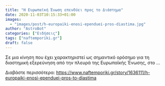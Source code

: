 ```yaml
---
title: "H Ευρωπαϊκή Ένωση επενδύει προς το Διάστημα"
date: 2020-11-03T10:15:33+01:00
images:
  - "images/post/h-europaiki-enosi-ependuei-pros-diastima.jpg"
author: "AstroBot"
categories: ["Ειδήσεις"]
tags: ["naftemporiki.gr"]
draft: false
---
```


Σε μια κίνηση που έχει χαρακτηριστεί ως σημαντικό ορόσημο για τη διαστημική εξερεύνηση από την πλευρά της Ευρωπαϊκής Ένωσης, στο ...

Διαβάστε περισσότερα: https://www.naftemporiki.gr/story/1636111/h-europaiki-enosi-ependuei-pros-to-diastima
